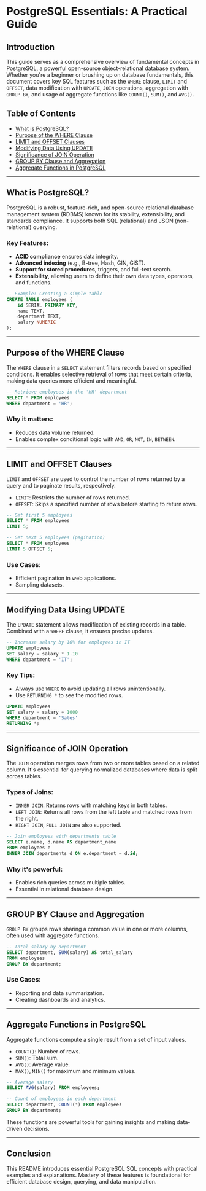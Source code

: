 
# PostgreSQL Essentials: A Practical Guide

## Introduction

This guide serves as a comprehensive overview of fundamental concepts in PostgreSQL, a powerful open-source object-relational database system. Whether you're a beginner or brushing up on database fundamentals, this document covers key SQL features such as the `WHERE` clause, `LIMIT` and `OFFSET`, data modification with `UPDATE`, `JOIN` operations, aggregation with `GROUP BY`, and usage of aggregate functions like `COUNT()`, `SUM()`, and `AVG()`.

## Table of Contents

- [What is PostgreSQL?](#what-is-postgresql)
- [Purpose of the WHERE Clause](#purpose-of-the-where-clause)
- [LIMIT and OFFSET Clauses](#limit-and-offset-clauses)
- [Modifying Data Using UPDATE](#modifying-data-using-update)
- [Significance of JOIN Operation](#significance-of-join-operation)
- [GROUP BY Clause and Aggregation](#group-by-clause-and-aggregation)
- [Aggregate Functions in PostgreSQL](#aggregate-functions-in-postgresql)

---

## What is PostgreSQL?

PostgreSQL is a robust, feature-rich, and open-source relational database management system (RDBMS) known for its stability, extensibility, and standards compliance. It supports both SQL (relational) and JSON (non-relational) querying.

### Key Features:
- **ACID compliance** ensures data integrity.
- **Advanced indexing** (e.g., B-tree, Hash, GIN, GiST).
- **Support for stored procedures**, triggers, and full-text search.
- **Extensibility**, allowing users to define their own data types, operators, and functions.

```sql
-- Example: Creating a simple table
CREATE TABLE employees (
    id SERIAL PRIMARY KEY,
    name TEXT,
    department TEXT,
    salary NUMERIC
);
```

---

## Purpose of the WHERE Clause

The `WHERE` clause in a `SELECT` statement filters records based on specified conditions. It enables selective retrieval of rows that meet certain criteria, making data queries more efficient and meaningful.

```sql
-- Retrieve employees in the 'HR' department
SELECT * FROM employees
WHERE department = 'HR';
```

### Why it matters:
- Reduces data volume returned.
- Enables complex conditional logic with `AND`, `OR`, `NOT`, `IN`, `BETWEEN`.

---

## LIMIT and OFFSET Clauses

`LIMIT` and `OFFSET` are used to control the number of rows returned by a query and to paginate results, respectively.

- `LIMIT`: Restricts the number of rows returned.
- `OFFSET`: Skips a specified number of rows before starting to return rows.

```sql
-- Get first 5 employees
SELECT * FROM employees
LIMIT 5;

-- Get next 5 employees (pagination)
SELECT * FROM employees
LIMIT 5 OFFSET 5;
```

### Use Cases:
- Efficient pagination in web applications.
- Sampling datasets.

---

## Modifying Data Using UPDATE

The `UPDATE` statement allows modification of existing records in a table. Combined with a `WHERE` clause, it ensures precise updates.

```sql
-- Increase salary by 10% for employees in IT
UPDATE employees
SET salary = salary * 1.10
WHERE department = 'IT';
```

### Key Tips:
- Always use `WHERE` to avoid updating all rows unintentionally.
- Use `RETURNING *` to see the modified rows.

```sql
UPDATE employees
SET salary = salary + 1000
WHERE department = 'Sales'
RETURNING *;
```

---

## Significance of JOIN Operation

The `JOIN` operation merges rows from two or more tables based on a related column. It's essential for querying normalized databases where data is split across tables.

### Types of Joins:
- `INNER JOIN`: Returns rows with matching keys in both tables.
- `LEFT JOIN`: Returns all rows from the left table and matched rows from the right.
- `RIGHT JOIN`, `FULL JOIN` are also supported.

```sql
-- Join employees with departments table
SELECT e.name, d.name AS department_name
FROM employees e
INNER JOIN departments d ON e.department = d.id;
```

### Why it's powerful:
- Enables rich queries across multiple tables.
- Essential in relational database design.

---

## GROUP BY Clause and Aggregation

`GROUP BY` groups rows sharing a common value in one or more columns, often used with aggregate functions.

```sql
-- Total salary by department
SELECT department, SUM(salary) AS total_salary
FROM employees
GROUP BY department;
```

### Use Cases:
- Reporting and data summarization.
- Creating dashboards and analytics.

---

## Aggregate Functions in PostgreSQL

Aggregate functions compute a single result from a set of input values.

- `COUNT()`: Number of rows.
- `SUM()`: Total sum.
- `AVG()`: Average value.
- `MAX()`, `MIN()` for maximum and minimum values.

```sql
-- Average salary
SELECT AVG(salary) FROM employees;

-- Count of employees in each department
SELECT department, COUNT(*) FROM employees
GROUP BY department;
```

These functions are powerful tools for gaining insights and making data-driven decisions.

---

## Conclusion

This README introduces essential PostgreSQL SQL concepts with practical examples and explanations. Mastery of these features is foundational for efficient database design, querying, and data manipulation.

